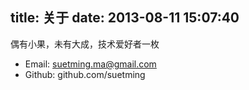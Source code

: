title: 关于
date: 2013-08-11 15:07:40
---

偶有小果，未有大成，技术爱好者一枚

- Email: suetming.ma@gmail.com
- Github: github.com/suetming

